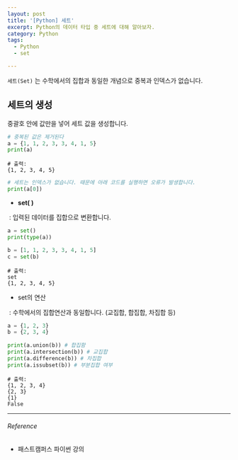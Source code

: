 ```yaml
---
layout: post
title: '[Python] 세트'
excerpt: Python의 데이터 타입 중 세트에 대해 알아보자.
category: Python
tags:
  - Python
  - set

---
```




`세트(Set)` 는 수학에서의 집합과 동일한 개념으로 중복과 인덱스가 없습니다.



## 세트의 생성

중괄호 안에 값만을 넣어 세트 값을 생성합니다.

```python
# 중복된 값은 제거된다
a = {1, 1, 2, 3, 3, 4, 1, 5}
print(a)
```
```
# 출력: 
{1, 2, 3, 4, 5}
```

```python
# 세트는 인덱스가 없습니다. 때문에 아래 코드를 실행하면 오류가 발생합니다.
print(a[0])
```

- **set( )**

​       :  입력된 데이터를 집합으로 변환합니다.

```python
a = set()
print(type(a))

b = [1, 1, 2, 3, 3, 4, 1, 5]
c = set(b)
```
```
# 출력:
set
{1, 2, 3, 4, 5}
```



* set의 연산

​       : 수학에서의 집합연산과 동일합니다. (교집합, 합집합, 차집합 등)

```python
a = {1, 2, 3}
b = {2, 3, 4}
    
print(a.union(b)) # 합집함
print(a.intersection(b)) # 교집합
print(a.difference(b)) # 차집합
print(a.issubset(b)) # 부분집합 여부
```
```
# 출력:
{1, 2, 3, 4}
{2, 3}
{1}
False
```


---------

###### Reference

- 패스트캠퍼스 파이썬 강의
